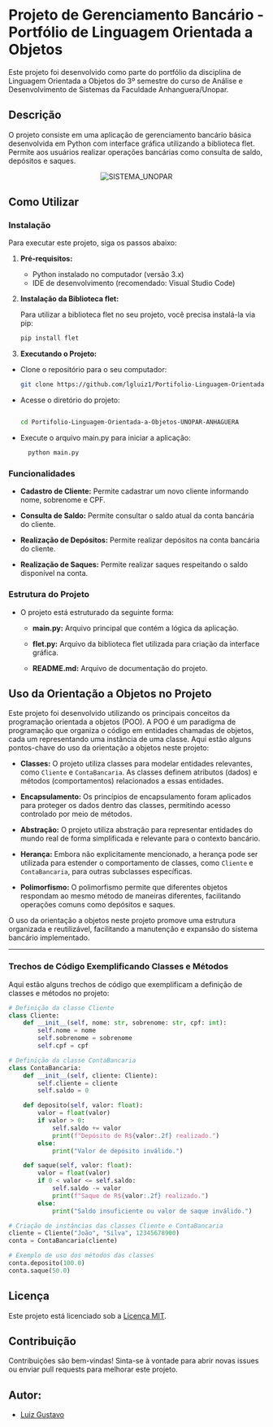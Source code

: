# Projeto de Gerenciamento Bancário - Portfólio de Linguagem Orientada a Objetos

Este projeto foi desenvolvido como parte do portfólio da disciplina de Linguagem Orientada a Objetos do 3º semestre do curso de Análise e Desenvolvimento de Sistemas da Faculdade Anhanguera/Unopar.

## Descrição

O projeto consiste em uma aplicação de gerenciamento bancário básica desenvolvida em Python com interface gráfica utilizando a biblioteca flet. Permite aos usuários realizar operações bancárias como consulta de saldo, depósitos e saques.
<p align="center">
  <img src="https://github.com/lgluiz1/Portifolio-Linguagem-Orientada-a-Objetos-UNOPAR-ANHAGUERA/assets/125038498/f2f89815-c99b-41b3-a9aa-2fd2c96cb194" alt="SISTEMA_UNOPAR">
</p>


## Como Utilizar

### Instalação

Para executar este projeto, siga os passos abaixo:

1. **Pré-requisitos:**
   - Python instalado no computador (versão 3.x)
   - IDE de desenvolvimento (recomendado: Visual Studio Code)

2. **Instalação da Biblioteca flet:**

   Para utilizar a biblioteca flet no seu projeto, você precisa instalá-la via pip:

   ```bash
   pip install flet
   ```

3. **Executando o Projeto:**
  - Clone o repositório para o seu computador:
     
    ```bash
    git clone https://github.com/lgluiz1/Portifolio-Linguagem-Orientada-a-Objetos-UNOPAR-ANHAGUERA.git
    
  - Acesse o diretório do projeto:
    ```bash

    cd Portifolio-Linguagem-Orientada-a-Objetos-UNOPAR-ANHAGUERA
    ```
  - Execute o arquivo main.py para iniciar a aplicação:
    ```bash
      python main.py
    ```
    
### Funcionalidades

  - **Cadastro de Cliente:** Permite cadastrar um novo cliente informando nome, sobrenome e CPF.

  - **Consulta de Saldo:** Permite consultar o saldo atual da conta bancária do cliente.

  - **Realização de Depósitos:** Permite realizar depósitos na conta bancária do cliente.

  - **Realização de Saques:** Permite realizar saques respeitando o saldo disponível na conta.

### Estrutura do Projeto

  - O projeto está estruturado da seguinte forma:

    - **main.py:** Arquivo principal que contém a lógica da aplicação.

    - **flet.py:** Arquivo da biblioteca flet utilizada para criação da interface gráfica.

    - **README.md:** Arquivo de documentação do projeto.
      
## Uso da Orientação a Objetos no Projeto

Este projeto foi desenvolvido utilizando os principais conceitos da programação orientada a objetos (POO). A POO é um paradigma de programação que organiza o código em entidades chamadas de objetos, cada um representando uma instância de uma classe. Aqui estão alguns pontos-chave do uso da orientação a objetos neste projeto:

- **Classes:** O projeto utiliza classes para modelar entidades relevantes, como `Cliente` e `ContaBancaria`. As classes definem atributos (dados) e métodos (comportamentos) relacionados a essas entidades.

- **Encapsulamento:** Os princípios de encapsulamento foram aplicados para proteger os dados dentro das classes, permitindo acesso controlado por meio de métodos.

- **Abstração:** O projeto utiliza abstração para representar entidades do mundo real de forma simplificada e relevante para o contexto bancário.

- **Herança:** Embora não explicitamente mencionado, a herança pode ser utilizada para estender o comportamento de classes, como `Cliente` e `ContaBancaria`, para outras subclasses específicas.

- **Polimorfismo:** O polimorfismo permite que diferentes objetos respondam ao mesmo método de maneiras diferentes, facilitando operações comuns como depósitos e saques.

O uso da orientação a objetos neste projeto promove uma estrutura organizada e reutilizável, facilitando a manutenção e expansão do sistema bancário implementado.

---

### Trechos de Código Exemplificando Classes e Métodos

Aqui estão alguns trechos de código que exemplificam a definição de classes e métodos no projeto:

  ```python
  # Definição da classe Cliente
  class Cliente:
      def __init__(self, nome: str, sobrenome: str, cpf: int):
          self.nome = nome
          self.sobrenome = sobrenome
          self.cpf = cpf
  
  # Definição da classe ContaBancaria
  class ContaBancaria:
      def __init__(self, cliente: Cliente):
          self.cliente = cliente
          self.saldo = 0
  
      def deposito(self, valor: float):
          valor = float(valor)
          if valor > 0:
              self.saldo += valor
              print(f"Depósito de R${valor:.2f} realizado.")
          else:
              print("Valor de depósito inválido.")
  
      def saque(self, valor: float):
          valor = float(valor)
          if 0 < valor <= self.saldo:
              self.saldo -= valor
              print(f"Saque de R${valor:.2f} realizado.")
          else:
              print("Saldo insuficiente ou valor de saque inválido.")
  
  # Criação de instâncias das classes Cliente e ContaBancaria
  cliente = Cliente("João", "Silva", 12345678900)
  conta = ContaBancaria(cliente)
  
  # Exemplo de uso dos métodos das classes
  conta.deposito(100.0)
  conta.saque(50.0)
```

## Licença

Este projeto está licenciado sob a [Licença MIT](LICENSE).

## Contribuição

Contribuições são bem-vindas! Sinta-se à vontade para abrir novas issues ou enviar pull requests para melhorar este projeto.

## Autor:
  - [Luiz Gustavo](https://github.com/lgluiz1)


